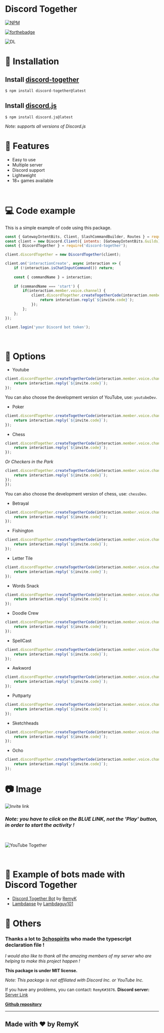 <p align="center">
<h1><strong>Discord Together</strong></h1>

[![NPM](https://nodei.co/npm/discord-together.png)](https://nodei.co/npm/discord-together/)

[![forthebadge](https://forthebadge.com/images/badges/made-with-javascript.svg)](https://forthebadge.com)

![DL](https://img.shields.io/npm/dt/discord-together?style=for-the-badge)
</p>

# 🔩 Installation
## Install [discord-together](https://www.npmjs.com/package/discord-together)
```
$ npm install discord-together@latest
```

## Install [discord.js](https://www.npmjs.com/package/discord.js)
```
$ npm install discord.js@latest
```
*Note: supports all versions of Discord.js*

# 🔑 Features
- Easy to use
- Multiple server
- Discord support
- Lightweight
- 18+ games available

<br/>

# 💻 Code example
This is a simple example of code using this package.

```js
const { GatewayIntentBits, Client, SlashCommandBuilder, Routes } = require('discord.js');
const client = new Discord.Client({ intents: [GatewayIntentBits.Guilds] });
const { DiscordTogether } = require('discord-together');

client.discordTogether = new DiscordTogether(client);

client.on('interactionCreate', async interaction => {
    if (!interaction.isChatInputCommand()) return;
    
    const { commandName } = interaction;
    
    if (commandName === 'start') {
        if(interaction.member.voice.channel) {
            client.discordTogether.createTogetherCode(interaction.member.voice.channelId, 'sketchheads').then(async invite => {
                return interaction.reply(`${invite.code}`);
            });
        };
    };
});

client.login('your Discord bot token');
```
<br/>

# 🔧 Options
- Youtube
```js
client.discordTogether.createTogetherCode(interaction.member.voice.channel.id, 'youtube').then(async invite => {
    return interaction.reply(`${invite.code}`);
});
```
You can also choose the development version of YouTube, use: `youtubeDev`.

- Poker
```js
client.discordTogether.createTogetherCode(interaction.member.voice.channel.id, 'poker').then(async invite => {
    return interaction.reply(`${invite.code}`);
});
```

- Chess
```js
client.discordTogether.createTogetherCode(interaction.member.voice.channel.id, 'chess').then(async invite => {
    return interaction.reply(`${invite.code}`);
});
``` 
*Or Checkers in the Park*
```js
client.discordTogether.createTogetherCode(interaction.member.voice.channel.id, 'checkers').then(async invite => {
    return interaction.reply(`${invite.code}`);
});
});
```
You can also choose the development version of chess, use: `chessDev`.

- Betrayal
```js
client.discordTogether.createTogetherCode(interaction.member.voice.channel.id, 'betrayal').then(async invite => {
    return interaction.reply(`${invite.code}`);
});
```

- Fishington
```js
client.discordTogether.createTogetherCode(interaction.member.voice.channel.id, 'fishing').then(async invite => {
    return interaction.reply(`${invite.code}`);
});
```

- Letter Tile
```js
client.discordTogether.createTogetherCode(interaction.member.voice.channel.id, 'lettertile').then(async invite => {
    return interaction.reply(`${invite.code}`);
});
```

- Words Snack
```js
client.discordTogether.createTogetherCode(interaction.member.voice.channel.id, 'wordsnack').then(async invite => {
    return interaction.reply(`${invite.code}`);
});
```

- Doodle Crew
```js
client.discordTogether.createTogetherCode(interaction.member.voice.channel.id, 'doodlecrew').then(async invite => {
    return interaction.reply(`${invite.code}`);
});
```

- SpellCast
```js
client.discordTogether.createTogetherCode(interaction.member.voice.channel.id, 'spellcast').then(async invite => {
    return interaction.reply(`${invite.code}`);
});
```

- Awkword
```js
client.discordTogether.createTogetherCode(interaction.member.voice.channel.id, 'awkword').then(async invite => {
    return interaction.reply(`${invite.code}`);
});
```

- Puttparty
```js
client.discordTogether.createTogetherCode(interaction.member.voice.channel.id, 'puttparty').then(async invite => {
    return interaction.reply(`${invite.code}`);
});
```

- Sketchheads
```js
client.discordTogether.createTogetherCode(interaction.member.voice.channel.id, 'sketchheads').then(async invite => {
    return interaction.reply(`${invite.code}`);
});
```

- Ocho
```js
client.discordTogether.createTogetherCode(interaction.member.voice.channel.id, 'ocho').then(async invite => {
    return interaction.reply(`${invite.code}`);
});
```

# 📷 Image 

![Invite link](https://media.discordapp.net/attachments/835896457454026802/837968506846183474/2021-05-01_10h26_17.png)

### *Note: you have to click on the BLUE LINK, not the 'Play' button, in order to start the activity !*

<br/>

![YouTube Together](https://media.discordapp.net/attachments/835896457454026802/837968510843093033/2021-05-01_10h27_31.png?width=1229&height=676)

<br/>

# 🌌 Example of bots made with Discord Together
- [Discord Together Bot](https://github.com/RemyK888/discord-together-bot) by [RemyK](https://github.com/RemyK888)
- [Lambdapse](https://github.com/lambdagit101/lambdapse) by [Lambdaguy101](https://github.com/lambdagit101)

# 🚀 Others

### **Thanks a lot to [3chospirits](https://github.com/3chospirits) who made the typescript declaration file !**

*I would also like to thank all the amazing members of my server who are helping to make this project happen !*

**This package is under MIT license.**

*Note: This package is not affiliated with Discord Inc. or YouTube Inc.*

If you have any problems, you can contact: `RemyK#3876`.
**Discord server:** [Server Link](https://discord.gg/GK8jFXkybz)

[**Github repository**](https://github.com/RemyK888/discord-together)

<hr>

## **Made with ❤ by RemyK**


